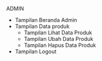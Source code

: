 ADMIN
- Tampilan Beranda Admin
- Tampilan Data produk
    - Tampilan Lihat Data Produk
    - Tampilan Ubah Data Produk
    - Tampilan Hapus Data Produk
- Tampilan Logout
